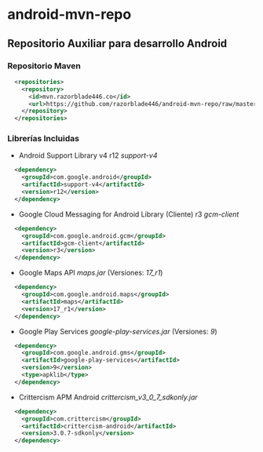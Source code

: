 # android-mvn-repo

## Repositorio Auxiliar para desarrollo Android

### Repositorio Maven

```xml
  <repositories>
    <repository>
      <id>mvn.razorblade446.co</id>
      <url>https://github.com/razorblade446/android-mvn-repo/raw/master/releases</url>
    </repository>
  </repositories>
```

### Librerías Incluidas

* Android Support Library v4 r12 *support-v4*

```xml
  <dependency>
    <groupId>com.google.android</groupId>
    <artifactId>support-v4</artifactId>
    <version>r12</version>
  </dependency>
```

* Google Cloud Messaging for Android Library (Cliente) r3 *gcm-client*

```xml
  <dependency>
    <groupId>com.google.android.gcm</groupId>
    <artifactId>gcm-client</artifactId>
    <version>r3</version>
  </dependency>
```

* Google Maps API *maps.jar* (Versiones: *17_r1*)

```xml
  <dependency>
    <groupId>com.google.android.maps</groupId>
    <artifactId>maps</artifactId>
    <version>17_r1</version>
  </dependency>
```
* Google Play Services *google-play-services.jar* (Versiones: *9*)

```xml
  <dependency>
    <groupId>com.google.android.gms</groupId>
    <artifactId>google-play-services</artifactId>
    <version>9</version>
    <type>apklib</type>
  </dependency>
```

* Crittercism APM Android *crittercism_v3_0_7_sdkonly.jar*

```xml
  <dependency>
    <groupId>com.crittercism</groupId>
    <artifactId>crittercism-android</artifactId>
    <version>3.0.7-sdkonly</version>
  </dependency>
```
